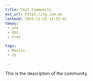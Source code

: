 ```yaml
---
title: Test Community
ext_url: https://sg.com.mx
lastmod: 2022-11-25 12:52:41
temas:
 - uno
 - dos
 - tres

tags:
 - Mexico
 - JS

---
```


This is the description of the community.
    